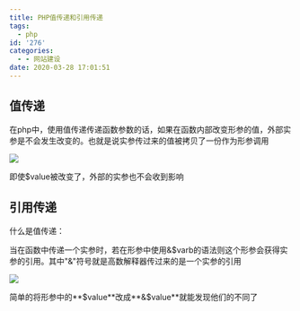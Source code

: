 ```yaml
---
title: PHP值传递和引用传递
tags:
  - php
id: '276'
categories:
  - - 网站建设
date: 2020-03-28 17:01:51
---
```


## 值传递

在php中，使用值传递传递函数参数的话，如果在函数内部改变形参的值，外部实参是不会发生改变的。也就是说实参传过来的值被拷贝了一份作为形参调用

![](https://i.loli.net/2020/03/28/vjlOuiUZVnaRsAB.png)

即使$value被改变了，外部的实参也不会收到影响

## 引用传递

什么是值传递：

当在函数中传递一个实参时，若在形参中使用&$varb的语法则这个形参会获得实参的引用。其中"&"符号就是高数解释器传过来的是一个实参的引用

![](https://i.loli.net/2020/03/28/38Vj27yeGJpHkLF.png)

简单的将形参中的**$value**改成**&$value**就能发现他们的不同了
